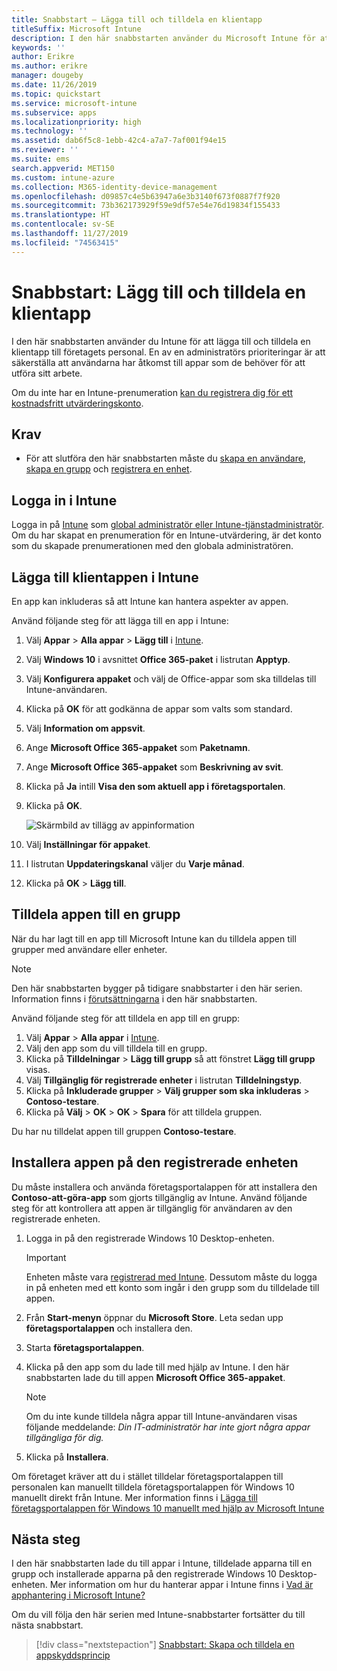 ```yaml
---
title: Snabbstart – Lägga till och tilldela en klientapp
titleSuffix: Microsoft Intune
description: I den här snabbstarten använder du Microsoft Intune för att lägga till och tilldela en klientapp.
keywords: ''
author: Erikre
ms.author: erikre
manager: dougeby
ms.date: 11/26/2019
ms.topic: quickstart
ms.service: microsoft-intune
ms.subservice: apps
ms.localizationpriority: high
ms.technology: ''
ms.assetid: dab6f5c8-1ebb-42c4-a7a7-7af001f94e15
ms.reviewer: ''
ms.suite: ems
search.appverid: MET150
ms.custom: intune-azure
ms.collection: M365-identity-device-management
ms.openlocfilehash: d09857c4e5b63947a6e3b3140f673f0887f7f920
ms.sourcegitcommit: 73b362173929f59e9df57e54e76d19834f155433
ms.translationtype: HT
ms.contentlocale: sv-SE
ms.lasthandoff: 11/27/2019
ms.locfileid: "74563415"
---
```

# <a name="quickstart-add-and-assign-a-client-app"></a>Snabbstart: Lägg till och tilldela en klientapp

I den här snabbstarten använder du Intune för att lägga till och tilldela en klientapp till företagets personal. En av en administratörs prioriteringar är att säkerställa att användarna har åtkomst till appar som de behöver för att utföra sitt arbete. 

Om du inte har en Intune-prenumeration [kan du registrera dig för ett kostnadsfritt utvärderingskonto](../fundamentals/free-trial-sign-up.md).

## <a name="prerequisites"></a>Krav

- För att slutföra den här snabbstarten måste du [skapa en användare](../fundamentals/quickstart-create-user.md), [skapa en grupp](../fundamentals/quickstart-create-group.md) och [registrera en enhet](../quickstart-setup-auto-enrollment.md).

## <a name="sign-in-to-intune"></a>Logga in i Intune

Logga in på [Intune](https://aka.ms/intuneportal) som [global administratör eller Intune-tjänstadministratör](../fundamentals/users-add.md#types-of-administrators). Om du har skapat en prenumeration för en Intune-utvärdering, är det konto som du skapade prenumerationen med den globala administratören.

## <a name="add-the-client-app-to-intune"></a>Lägga till klientappen i Intune

En app kan inkluderas så att Intune kan hantera aspekter av appen. 

Använd följande steg för att lägga till en app i Intune:
1. Välj **Appar** > **Alla appar** > **Lägg till** i [Intune](https://aka.ms/intuneportal). 
2. Välj **Windows 10** i avsnittet **Office 365-paket** i listrutan **Apptyp**.
3. Välj **Konfigurera appaket** och välj de Office-appar som ska tilldelas till Intune-användaren.
4. Klicka på **OK** för att godkänna de appar som valts som standard.
5. Välj **Information om appsvit**.
6. Ange **Microsoft Office 365-appaket** som **Paketnamn**.
7. Ange **Microsoft Office 365-appaket** som **Beskrivning av svit**.
8. Klicka på **Ja** intill **Visa den som aktuell app i företagsportalen**.
9. Klicka på **OK**.

    ![Skärmbild av tillägg av appinformation](./media/quickstart-add-assign-app/quickstart-add-assign-app-01.png)

10. Välj **Inställningar för appaket**.
11. I listrutan **Uppdateringskanal** väljer du **Varje månad**.
12. Klicka på **OK** > **Lägg till**.

## <a name="assign-the-app-to-a-group"></a>Tilldela appen till en grupp

När du har lagt till en app till Microsoft Intune kan du tilldela appen till grupper med användare eller enheter.

> [!NOTE]
> Den här snabbstarten bygger på tidigare snabbstarter i den här serien. Information finns i [förutsättningarna](quickstart-add-assign-app.md#prerequisites) i den här snabbstarten.

Använd följande steg för att tilldela en app till en grupp:
1. Välj **Appar** > **Alla appar** i [Intune](https://aka.ms/intuneportal). 
2. Välj den app som du vill tilldela till en grupp.
3. Klicka på **Tilldelningar** > **Lägg till grupp** så att fönstret **Lägg till grupp** visas.
4. Välj **Tillgänglig för registrerade enheter** i listrutan **Tilldelningstyp**. 
5. Klicka på **Inkluderade grupper** > **Välj grupper som ska inkluderas** > **Contoso-testare**.
6. Klicka på **Välj** > **OK** > **OK** > **Spara** för att tilldela gruppen.

Du har nu tilldelat appen till gruppen **Contoso-testare**.

## <a name="install-the-app-on-the-enrolled-device"></a>Installera appen på den registrerade enheten

Du måste installera och använda företagsportalappen för att installera den **Contoso-att-göra-app** som gjorts tillgänglig av Intune. Använd följande steg för att kontrollera att appen är tillgänglig för användaren av den registrerade enheten.

1. Logga in på den registrerade Windows 10 Desktop-enheten.

    > [!IMPORTANT]
    > Enheten måste vara [registrerad med Intune](../quickstart-enroll-windows-device.md). Dessutom måste du logga in på enheten med ett konto som ingår i den grupp som du tilldelade till appen.

2. Från **Start-menyn** öppnar du **Microsoft Store**. Leta sedan upp **företagsportalappen** och installera den.
3. Starta **företagsportalappen**.
4. Klicka på den app som du lade till med hjälp av Intune. I den här snabbstarten lade du till appen **Microsoft Office 365-appaket**.

    > [!NOTE]
    > Om du inte kunde tilldela några appar till Intune-användaren visas följande meddelande: *Din IT-administratör har inte gjort några appar tillgängliga för dig.*

5. Klicka på **Installera**.

Om företaget kräver att du i stället tilldelar företagsportalappen till personalen kan manuellt tilldela företagsportalappen för Windows 10 manuellt direkt från Intune. Mer information finns i [Lägga till företagsportalappen för Windows 10 manuellt med hjälp av Microsoft Intune](../company-portal-app.md)

## <a name="next-steps"></a>Nästa steg

I den här snabbstarten lade du till appar i Intune, tilldelade apparna till en grupp och installerade apparna på den registrerade Windows 10 Desktop-enheten. Mer information om hur du hanterar appar i Intune finns i [Vad är apphantering i Microsoft Intune?](app-management.md)

Om du vill följa den här serien med Intune-snabbstarter fortsätter du till nästa snabbstart.

> [!div class="nextstepaction"]
> [Snabbstart: Skapa och tilldela en appskyddsprincip](quickstart-create-assign-app-policy.md)
